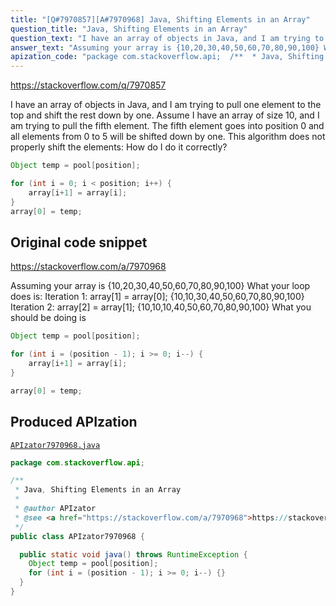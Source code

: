 ```yaml
---
title: "[Q#7970857][A#7970968] Java, Shifting Elements in an Array"
question_title: "Java, Shifting Elements in an Array"
question_text: "I have an array of objects in Java, and I am trying to pull one element to the top and shift the rest down by one. Assume I have an array of size 10, and I am trying to pull the fifth element. The fifth element goes into position 0 and all elements from 0 to 5 will be shifted down by one. This algorithm does not properly shift the elements: How do I do it correctly?"
answer_text: "Assuming your array is {10,20,30,40,50,60,70,80,90,100} What your loop does is: Iteration 1: array[1] = array[0]; {10,10,30,40,50,60,70,80,90,100} Iteration 2: array[2] = array[1]; {10,10,10,40,50,60,70,80,90,100} What you should be doing is"
apization_code: "package com.stackoverflow.api;  /**  * Java, Shifting Elements in an Array  *  * @author APIzator  * @see <a href=\"https://stackoverflow.com/a/7970968\">https://stackoverflow.com/a/7970968</a>  */ public class APIzator7970968 {    public static void java() throws RuntimeException {     Object temp = pool[position];     for (int i = (position - 1); i >= 0; i--) {}   } }"
---
```


https://stackoverflow.com/q/7970857

I have an array of objects in Java, and I am trying to pull one element to the top and shift the rest down by one.
Assume I have an array of size 10, and I am trying to pull the fifth element. The fifth element goes into position 0 and all elements from 0 to 5 will be shifted down by one.
This algorithm does not properly shift the elements:
How do I do it correctly?


```java
Object temp = pool[position];

for (int i = 0; i < position; i++) {                
    array[i+1] = array[i];
}
array[0] = temp;
```


## Original code snippet

https://stackoverflow.com/a/7970968

Assuming your array is {10,20,30,40,50,60,70,80,90,100}
What your loop does is:
Iteration 1: array[1] = array[0]; {10,10,30,40,50,60,70,80,90,100}
Iteration 2: array[2] = array[1]; {10,10,10,40,50,60,70,80,90,100}
What you should be doing is

```java
Object temp = pool[position];

for (int i = (position - 1); i >= 0; i--) {                
    array[i+1] = array[i];
}

array[0] = temp;
```

## Produced APIzation

[`APIzator7970968.java`](https://github.com/pasqualesalza/apization-temp-data/raw/master/apizations/java/APIzator7970968.java)

```java
package com.stackoverflow.api;

/**
 * Java, Shifting Elements in an Array
 *
 * @author APIzator
 * @see <a href="https://stackoverflow.com/a/7970968">https://stackoverflow.com/a/7970968</a>
 */
public class APIzator7970968 {

  public static void java() throws RuntimeException {
    Object temp = pool[position];
    for (int i = (position - 1); i >= 0; i--) {}
  }
}

```